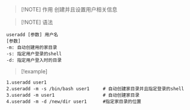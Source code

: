 
> [!NOTE] 作用
> 创建并且设置用户相关信息



> [!NOTE] 语法
```shell
useradd [参数] 用户名
[参数]
-m: 自动创建用的家目录
-s: 指定用户登录的shell
-d: 指定用户登入时的目录
```



> [!example] 
```shell
1.useradd user1
2.useradd -m -s /bin/bash user1     # 自动创建家目录并且指定登录的shell
3.useradd -m user1                  # 自动创建家目录
4.useradd -m -d /new/dir user1      #指定家目录的位置
```



